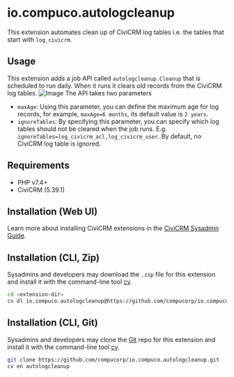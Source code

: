 # io.compuco.autologcleanup

This extension automates clean up of CiviCRM log tables i.e. the tables that start with `log_civicrm`.

## Usage
This extension adds a job API called `autologcleanup.Cleanup` that is scheduled to run daily. When it runs it clears old records from the CiviCRM log tables.
![Image](https://user-images.githubusercontent.com/85277674/200783685-05d0e055-dab0-4b3d-8349-74a34373b556.png)
The API takes two parameters
- `maxAge`: Using this parameter, you can define the maximum age for log records, for example, `maxAge=6 months`, its default value is `2 years`.
- `ignoreTables`: By specifying this parameter, you can specify which log tables should not be cleared when the job runs. E.g. `ignoreTables=log_civicrm_acl,log_civicrm_user`. By default, no CiviCRM log table is ignored.

## Requirements

* PHP v7.4+
* CiviCRM (5.39.1)

## Installation (Web UI)

Learn more about installing CiviCRM extensions in the [CiviCRM Sysadmin Guide](https://docs.civicrm.org/sysadmin/en/latest/customize/extensions/).

## Installation (CLI, Zip)

Sysadmins and developers may download the `.zip` file for this extension and
install it with the command-line tool [cv](https://github.com/civicrm/cv).

```bash
cd <extension-dir>
cv dl io.compuco.autologcleanup@https://github.com/compucorp/io.compuco.autologcleanup/archive/master.zip
```

## Installation (CLI, Git)

Sysadmins and developers may clone the [Git](https://en.wikipedia.org/wiki/Git) repo for this extension and
install it with the command-line tool [cv](https://github.com/civicrm/cv).

```bash
git clone https://github.com/compucorp/io.compuco.autologcleanup.git
cv en autologcleanup
```
